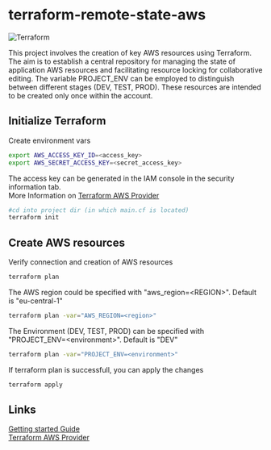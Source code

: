 # terraform-remote-state-aws

![Terraform](https://img.shields.io/badge/terraform-%235835CC.svg?style=for-the-badge&logo=terraform&logoColor=white)

This project involves the creation of key AWS resources using Terraform. The aim is to establish a central repository for managing the state of application AWS resources and facilitating resource locking for collaborative editing. The variable PROJECT_ENV can be employed to distinguish between different stages (DEV, TEST, PROD). These resources are intended to be created only once within the account.

## Initialize Terraform

Create environment vars

```bash
export AWS_ACCESS_KEY_ID=<access_key>
export AWS_SECRET_ACCESS_KEY=<secret_access_key>
```

The access key can be generated in the IAM console in the security information tab.   
More Information on [Terraform AWS Provider](https://registry.terraform.io/providers/hashicorp/aws/latest/docs)

```bash
#cd into project dir (in which main.cf is located)  
terraform init
```

## Create AWS resources

Verify connection and creation of AWS resources

```bash
terraform plan
```

The AWS region could be specified with "aws_region=\<REGION>". Default is "eu-central-1"

```bash
terraform plan -var="AWS_REGION=<region>"
```

The Environment (DEV, TEST, PROD) can be specified with "PROJECT_ENV=\<environment>". Default is "DEV"

```bash
terraform plan -var="PROJECT_ENV=<environment>" 
```

If terraform plan is successfull, you can apply the changes

```bash
terraform apply
```

## Links

[Getting started Guide](https://developer.hashicorp.com/terraform/tutorials/aws-get-started/infrastructure-as-code?utm_medium=WEB_IO&in=terraform%2Faws-get-started&utm_offer=ARTICLE_PAGE&utm_source=WEBSITE&utm_content=DOCS)  
[Terraform AWS Provider](https://registry.terraform.io/providers/hashicorp/aws/latest/docs)  
